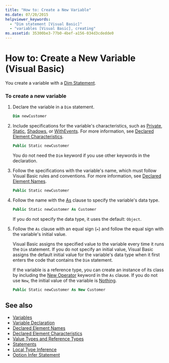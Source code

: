 ```yaml
---
title: "How to: Create a New Variable"
ms.date: 07/20/2015
helpviewer_keywords:
  - "Dim statement [Visual Basic]"
  - "variables [Visual Basic], creating"
ms.assetid: 35300be3-77b0-4bef-a156-034d3cdedde0
---
```

# How to: Create a New Variable (Visual Basic)

You create a variable with a [Dim Statement](../../../language-reference/statements/dim-statement.md).

### To create a new variable

1. Declare the variable in a `Dim` statement.

    ```vb
    Dim newCustomer
    ```

2. Include specifications for the variable's characteristics, such as [Private](../../../language-reference/modifiers/private.md), [Static](../../../language-reference/modifiers/static.md), [Shadows](../../../language-reference/modifiers/shadows.md), or [WithEvents](../../../language-reference/modifiers/withevents.md). For more information, see [Declared Element Characteristics](../declared-elements/declared-element-characteristics.md).

    ```vb
    Public Static newCustomer
    ```

    You do not need the `Dim` keyword if you use other keywords in the declaration.

3. Follow the specifications with the variable's name, which must follow Visual Basic rules and conventions. For more information, see [Declared Element Names](../declared-elements/declared-element-names.md).

    ```vb
    Public Static newCustomer
    ```

4. Follow the name with the [As](../../../language-reference/statements/as-clause.md) clause to specify the variable's data type.

    ```vb
    Public Static newCustomer As Customer
    ```

    If you do not specify the data type, it uses the default: `Object`.

5. Follow the `As` clause with an equal sign (`=`) and follow the equal sign with the variable's initial value.

    Visual Basic assigns the specified value to the variable every time it runs the `Dim` statement. If you do not specify an initial value, Visual Basic assigns the default initial value for the variable's data type when it first enters the code that contains the `Dim` statement.

    If the variable is a reference type, you can create an instance of its class by including the [New Operator](../../../language-reference/operators/new-operator.md) keyword in the `As` clause. If you do not use `New`, the initial value of the variable is [Nothing](../../../language-reference/nothing.md).

    ```vb
    Public Static newCustomer As New Customer
    ```

## See also

- [Variables](index.md)
- [Variable Declaration](variable-declaration.md)
- [Declared Element Names](../declared-elements/declared-element-names.md)
- [Declared Element Characteristics](../declared-elements/declared-element-characteristics.md)
- [Value Types and Reference Types](../data-types/value-types-and-reference-types.md)
- [Statements](../../../language-reference/statements/index.md)
- [Local Type Inference](local-type-inference.md)
- [Option Infer Statement](../../../language-reference/statements/option-infer-statement.md)

